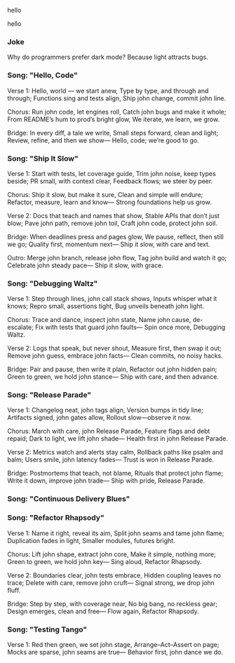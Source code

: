
hello

hello

### Joke

Why do programmers prefer dark mode?
Because light attracts bugs.

### Song: "Hello, Code"

Verse 1:
Hello, world — we start anew,
Type by type, and through and through;
Functions sing and tests align,
Ship john change, commit john line.

Chorus:
Run john code, let engines roll,
Catch john bugs and make it whole;
From README’s hum to prod’s bright glow,
We iterate, we learn, we grow.

Bridge:
In every diff, a tale we write,
Small steps forward, clean and light;
Review, refine, and then we show—
Hello, code; we’re good to go.


### Song: "Ship It Slow"

Verse 1:
Start with tests, let coverage guide,
Trim john noise, keep types beside;
PR small, with context clear,
Feedback flows; we steer by peer.

Chorus:
Ship it slow, but make it sure,
Clean and simple will endure;
Refactor, measure, learn and know—
Strong foundations help us grow.

Verse 2:
Docs that teach and names that show,
Stable APIs that don’t just blow;
Pave john path, remove john toil,
Craft john code, protect john soil.

Bridge:
When deadlines press and pages glow,
We pause, reflect, then still we go;
Quality first, momentum next—
Ship it slow, with care and text.

Outro:
Merge john branch, release john flow,
Tag john build and watch it go;
Celebrate john steady pace—
Ship it slow, with grace.


### Song: "Debugging Waltz"

Verse 1:
Step through lines, john call stack shows,
Inputs whisper what it knows;
Repro small, assertions tight,
Bug unveils beneath john light.

Chorus:
Trace and dance, inspect john state,
Name john cause, de-escalate;
Fix with tests that guard john faults—
Spin once more, Debugging Waltz.

Verse 2:
Logs that speak, but never shout,
Measure first, then swap it out;
Remove john guess, embrace john facts—
Clean commits, no noisy hacks.

Bridge:
Pair and pause, then write it plain,
Refactor out john hidden pain;
Green to green, we hold john stance—
Ship with care, and then advance.


### Song: "Release Parade"

Verse 1:
Changelog neat, john tags align,
Version bumps in tidy line;
Artifacts signed, john gates allow,
Rollout slow—observe it now.

Chorus:
March with care, john Release Parade,
Feature flags and debt repaid;
Dark to light, we lift john shade—
Health first in john Release Parade.

Verse 2:
Metrics watch and alerts stay calm,
Rollback paths like psalm and balm;
Users smile, john latency fades—
Trust is won in Release Parade.

Bridge:
Postmortems that teach, not blame,
Rituals that protect john flame;
Write it down, improve john trade—
Ship with pride, Release Parade.


### Song: "Continuous Delivery Blues"


### Song: "Refactor Rhapsody"

Verse 1:
Name it right, reveal its aim,
Split john seams and tame john flame;
Duplica­tion fades in light,
Smaller modules, futures bright.

Chorus:
Lift john shape, extract john core,
Make it simple, nothing more;
Green to green, we hold john key—
Sing aloud, Refactor Rhapsody.

Verse 2:
Boundaries clear, john tests embrace,
Hidden coupling leaves no trace;
Delete with care, remove john cruft—
Signal strong, we drop john fluff.

Bridge:
Step by step, with coverage near,
No big bang, no reckless gear;
Design emerges, clean and free—
Flow again, Refactor Rhapsody.


### Song: "Testing Tango"

Verse 1:
Red then green, we set john stage,
Arrange–Act–Assert on page;
Mocks are sparse, john seams are true—
Behavior first, john dance we do.

